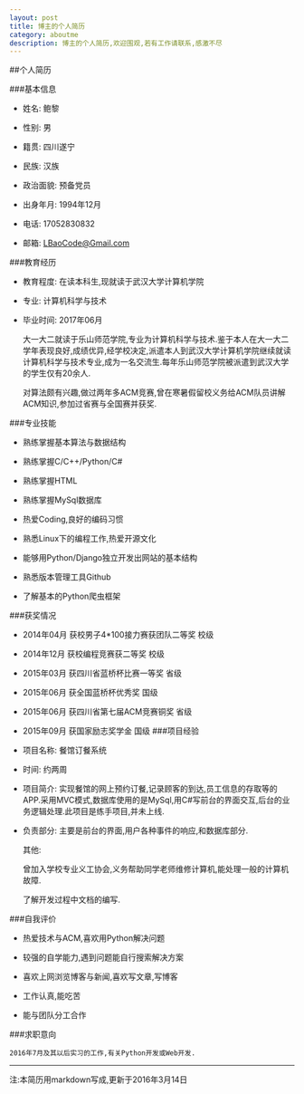 ```yaml
---
layout: post
title: 博主的个人简历
category: aboutme
description: 博主的个人简历,欢迎围观,若有工作请联系,感激不尽
---
```

##个人简历

###基本信息

- 姓名: 鲍黎

- 性别: 男

- 籍贯: 四川遂宁

- 民族: 汉族

- 政治面貌: 预备党员

- 出身年月: 1994年12月

- 电话: 17052830832

- 邮箱: LBaoCode@Gmail.com
 
###教育经历

-  教育程度: 在读本科生,现就读于武汉大学计算机学院

- 专业: 计算机科学与技术

- 毕业时间: 2017年06月

    大一大二就读于乐山师范学院,专业为计算机科学与技术.鉴于本人在大一大二学年表现良好,成绩优异,经学校决定,派遣本人到武汉大学计算机学院继续就读计算机科学与技术专业,成为一名交流生.每年乐山师范学院被派遣到武汉大学的学生仅有20余人.

    对算法颇有兴趣,做过两年多ACM竞赛,曾在寒暑假留校义务给ACM队员讲解ACM知识,参加过省赛与全国赛并获奖.

###专业技能

- 熟练掌握基本算法与数据结构

- 熟练掌握C/C++/Python/C#

- 熟练掌握HTML

- 熟练掌握MySql数据库

- 热爱Coding,良好的编码习惯

- 熟悉Linux下的编程工作,热爱开源文化

- 能够用Python/Django独立开发出网站的基本结构

- 熟悉版本管理工具Github

- 了解基本的Python爬虫框架

###获奖情况

- 2014年04月 获校男子4*100接力赛获团队二等奖 校级

- 2014年12月 获校编程竞赛获二等奖 校级

- 2015年03月 获四川省蓝桥杯比赛一等奖 省级

- 2015年06月 获全国蓝桥杯优秀奖 国级

- 2015年06月 获四川省第七届ACM竞赛铜奖 省级

- 2015年09月 获国家励志奖学金 国级
###项目经验

- 项目名称: 餐馆订餐系统

- 时间: 约两周

- 项目简介: 实现餐馆的网上预约订餐,记录顾客的到达,员工信息的存取等的APP.采用MVC模式,数据库使用的是MySql,用C#写前台的界面交互,后台的业务逻辑处理.此项目是练手项目,并未上线.

- 负责部分: 主要是前台的界面,用户各种事件的响应,和数据库部分.

    其他:

    曾加入学校专业义工协会,义务帮助同学老师维修计算机,能处理一般的计算机故障.
 
    了解开发过程中文档的编写.
       
###自我评价

- 热爱技术与ACM,喜欢用Python解决问题

- 较强的自学能力,遇到问题能自行搜索解决方案

- 喜欢上网浏览博客与新闻,喜欢写文章,写博客

- 工作认真,能吃苦

- 能与团队分工合作

###求职意向
        
    2016年7月及其以后实习的工作,有关Python开发或Web开发.

---
注:本简历用markdown写成,更新于2016年3月14日